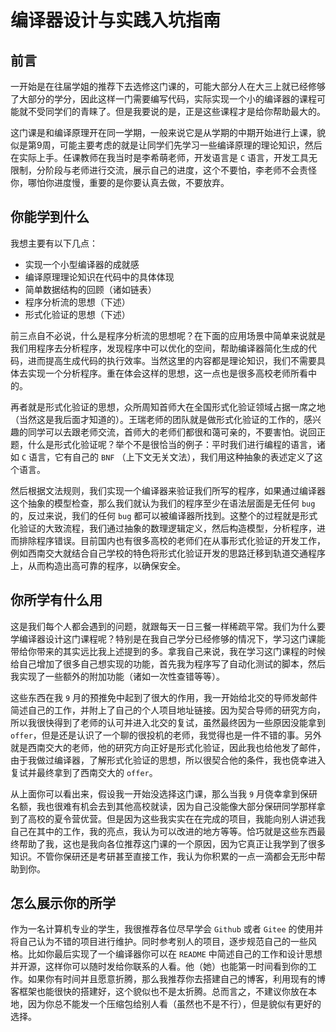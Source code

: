 # 编译器设计与实践入坑指南

## 前言

一开始是在往届学姐的推荐下去选修这门课的，可能大部分人在大三上就已经修够了大部分的学分，因此这样一门需要编写代码，实际实现一个小的编译器的课程可能就不受同学们的青睐了。但是我要说的是，正是这些课程才是给你帮助最大的。

这门课是和编译原理开在同一学期，一般来说它是从学期的中期开始进行上课，貌似是第9周，可能主要考虑的就是让同学们先学习一些编译原理的理论知识，然后在实际上手。任课教师在我当时是李希萌老师，开发语言是 `C` 语言，开发工具无限制，分阶段与老师进行交流，展示自己的进度，这个不要怕，李老师不会责怪你，哪怕你进度慢，重要的是你要认真去做，不要放弃。

## 你能学到什么

我想主要有以下几点：

- 实现一个小型编译器的成就感
- 编译原理理论知识在代码中的具体体现
- 简单数据结构的回顾（诸如链表）
- 程序分析流的思想（下述）
- 形式化验证的思想（下述）

前三点自不必说，什么是程序分析流的思想呢？在下面的应用场景中简单来说就是我们用程序去分析程序，发现程序中可以优化的空间，帮助编译器简化生成的代码，进而提高生成代码的执行效率。当然这里的内容都是理论知识，我们不需要具体去实现一个分析程序。重在体会这样的思想，这一点也是很多高校老师所看中的。

再者就是形式化验证的思想，众所周知首师大在全国形式化验证领域占据一席之地（当然这是我后面才知道的）。王瑞老师的团队就是做形式化验证的工作的，感兴趣的同学可以去跟老师交流，首师大的老师们都很和蔼可亲的，不要害怕。说回正题，什么是形式化验证呢？举个不是很恰当的例子：平时我们进行编程的语言，诸如 `C` 语言，它有自己的 `BNF` （上下文无关文法），我们用这种抽象的表述定义了这个语言。

然后根据文法规则，我们实现一个编译器来验证我们所写的程序，如果通过编译器这个抽象的模型检查，那么我们就认为我们的程序至少在语法层面是无任何 `bug` 的，反过来说，我们的任何 `bug` 都可以被编译器所找到。这整个的过程就是形式化验证的大致流程，我们通过抽象的数理逻辑定义，然后构造模型，分析程序，进而排除程序错误。目前国内也有很多高校的老师们在从事形式化验证的开发工作，例如西南交大就结合自己学校的特色将形式化验证开发的思路迁移到轨道交通程序上，从而构造出高可靠的程序，以确保安全。

## 你所学有什么用
  
这是我们每个人都会遇到的问题，就跟每天一日三餐一样稀疏平常。我们为什么要学编译器设计这门课程呢？特别是在我自己学分已经修够的情况下，学习这门课能带给你带来的其实远比我上述提到的多。拿我自己来说，我在学习这门课程的时候给自己增加了很多自己想实现的功能，首先我为程序写了自动化测试的脚本，然后我实现了一些额外的附加功能（诸如一次性查错等等）。

这些东西在我 `9` 月的预推免中起到了很大的作用，我一开始给北交的导师发邮件简述自己的工作，并附上了自己的个人项目地址链接。因为契合导师的研究方向，所以我很快得到了老师的认可并进入北交的复试，虽然最终因为一些原因没能拿到 `offer`，但是还是认识了一个聊的很投机的老师，我觉得也是一件不错的事。另外就是西南交大的老师，他的研究方向正好是形式化验证，因此我也给他发了邮件，由于我做过编译器，了解形式化验证的思想，所以很契合他的条件，我也侥幸进入复试并最终拿到了西南交大的 `offer`。

从上面你可以看出来，假设我一开始没选择这门课，那么当我 `9` 月侥幸拿到保研名额，我也很难有机会去到其他高校就读，因为自己没能像大部分保研同学那样拿到了高校的夏令营优营。但是因为这些我实实在在完成的项目，我能向别人讲述我自己在其中的工作，我的亮点，我认为可以改进的地方等等。恰巧就是这些东西最终帮助了我，这也是我向各位推荐这门课的一个原因，因为它真正让我学到了很多知识。不管你保研还是考研甚至直接工作，我认为你积累的一点一滴都会无形中帮助到你。

## 怎么展示你的所学

作为一名计算机专业的学生，我很推荐各位尽早学会 `Github` 或者 `Gitee` 的使用并将自己认为不错的项目进行维护。同时参考别人的项目，逐步规范自己的一些风格。比如你最后实现了一个编译器你可以在 `README` 中简述自己的工作和设计思想并开源，这样你可以随时发给你联系的人看。他（她）也能第一时间看到你的工作。如果你有时间并且愿意折腾，那么我推荐你去搭建自己的博客，利用现有的博客框架也能很快的搭建好，这个貌似也不是太折腾。总而言之，不建议你放在本地，因为你总不能发一个压缩包给别人看（虽然也不是不行），但是貌似有更好的选择。
